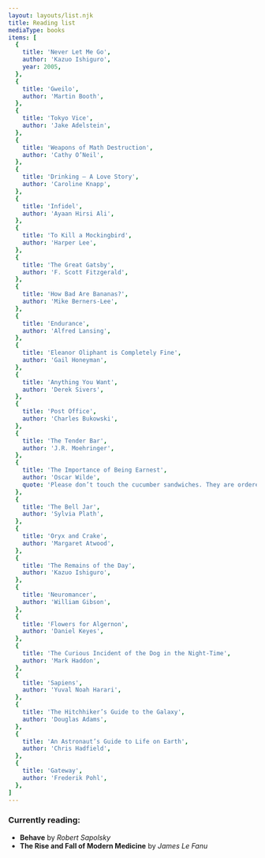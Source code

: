 ```yaml
---
layout: layouts/list.njk
title: Reading list
mediaType: books
items: [
  {
    title: 'Never Let Me Go',
    author: 'Kazuo Ishiguro',
    year: 2005,
  },
  {
    title: 'Gweilo',
    author: 'Martin Booth',
  },
  {
    title: 'Tokyo Vice',
    author: 'Jake Adelstein',
  },
  {
    title: 'Weapons of Math Destruction',
    author: 'Cathy O’Neil',
  },
  {
    title: 'Drinking — A Love Story',
    author: 'Caroline Knapp',
  },
  {
    title: 'Infidel',
    author: 'Ayaan Hirsi Ali',
  },
  {
    title: 'To Kill a Mockingbird',
    author: 'Harper Lee',
  },
  {
    title: 'The Great Gatsby',
    author: 'F. Scott Fitzgerald',
  },
  {
    title: 'How Bad Are Bananas?',
    author: 'Mike Berners-Lee',
  },
  {
    title: 'Endurance',
    author: 'Alfred Lansing',
  },
  {
    title: 'Eleanor Oliphant is Completely Fine',
    author: 'Gail Honeyman',
  },
  {
    title: 'Anything You Want',
    author: 'Derek Sivers',
  },
  {
    title: 'Post Office',
    author: 'Charles Bukowski',
  },
  {
    title: 'The Tender Bar',
    author: 'J.R. Moehringer',
  },
  {
    title: 'The Importance of Being Earnest',
    author: 'Oscar Wilde',
    quote: 'Please don’t touch the cucumber sandwiches. They are ordered specially for Aunt Augusta.',
  },
  {
    title: 'The Bell Jar',
    author: 'Sylvia Plath',
  },
  {
    title: 'Oryx and Crake',
    author: 'Margaret Atwood',
  },
  {
    title: 'The Remains of the Day',
    author: 'Kazuo Ishiguro',
  },
  {
    title: 'Neuromancer',
    author: 'William Gibson',
  },
  {
    title: 'Flowers for Algernon',
    author: 'Daniel Keyes',
  },
  {
    title: 'The Curious Incident of the Dog in the Night-Time',
    author: 'Mark Haddon',
  },
  {
    title: 'Sapiens',
    author: 'Yuval Noah Harari',
  },
  {
    title: 'The Hitchhiker’s Guide to the Galaxy',
    author: 'Douglas Adams',
  },
  {
    title: 'An Astronaut’s Guide to Life on Earth',
    author: 'Chris Hadfield',
  },
  {
    title: 'Gateway',
    author: 'Frederik Pohl',
  },
]
---
```


### Currently reading:
- **Behave** by _Robert Sapolsky_
- **The Rise and Fall of Modern Medicine** by _James Le Fanu_
